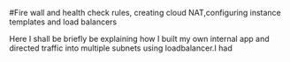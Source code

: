 #Fire wall and health check rules, creating cloud NAT,configuring instance templates and load balancers

Here I shall be briefly be explaining how I built my own internal app and directed traffic into multiple subnets using loadbalancer.I had 
